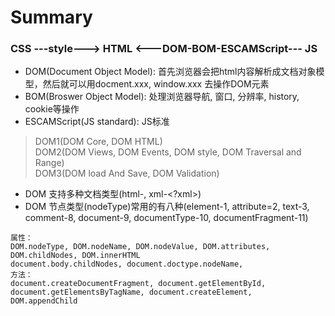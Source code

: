 # Summary
### CSS ---style---> HTML <---DOM-BOM-ESCAMScript--- JS   
* DOM(Document Object Model): 首先浏览器会把html内容解析成文档对象模型，然后就可以用docment.xxx, window.xxx 去操作DOM元素   
* BOM(Broswer Object Model): 处理浏览器导航, 窗口, 分辨率, history, cookie等操作   
* ESCAMScript(JS standard): JS标准     
> DOM1(DOM Core, DOM HTML)   
> DOM2(DOM Views, DOM Events, DOM style, DOM Traversal and Range)   
> DOM3(DOM load And Save, DOM Validation)    
* DOM 支持多种文档类型(html-<!doctype html>, xml-<?xml>)
* DOM 节点类型(nodeType)常用的有八种(element-1, attribute=2, text-3, comment-8, document-9, documentType-10, documentFragment-11)
```
属性： 
DOM.nodeType, DOM.nodeName, DOM.nodeValue, DOM.attributes, DOM.childNodes, DOM.innerHTML
document.body.childNodes, document.doctype.nodeName, 
方法：
document.createDocumentFragment, document.getElementById, document.getElementsByTagName, document.createElement, 
DOM.appendChild
```

